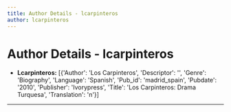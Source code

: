 ```yaml
---
title: Author Details - lcarpinteros
author: lcarpinteros
---
```


# Author Details - lcarpinteros

<ul>
    <li><strong>Lcarpinteros:</strong> [{'Author': 'Los Carpinteros', 'Descriptor': '', 'Genre': 'Biography', 'Language': 'Spanish', 'Pub_id': 'madrid_spain', 'Pubdate': '2010', 'Publisher': 'Ivorypress', 'Title': 'Los Carpinteros: Drama Turquesa', 'Translation': 'n'}]</li>
</ul>
<hr>